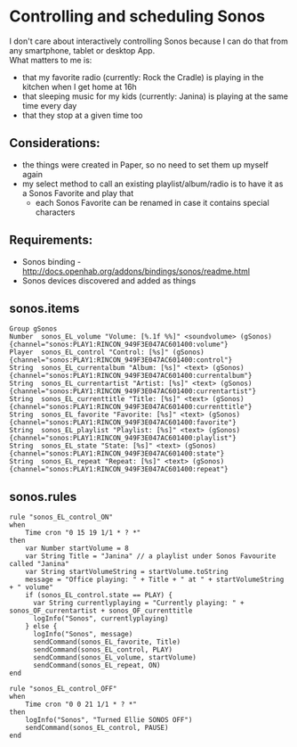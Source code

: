 # Controlling and scheduling Sonos

I don't care about interactively controlling Sonos because I can do that from any smartphone, tablet or desktop App.  
What matters to me is:  
* that my favorite radio (currently: Rock the Cradle) is playing in the kitchen when I get home at 16h  
* that sleeping music for my kids (currently: Janina) is playing at the same time every day  
* that they stop at a given time too  

## Considerations:  
* the things were created in Paper, so no need to set them up myself again  
* my select method to call an existing playlist/album/radio is to have it as a Sonos Favorite and play that  
  * each Sonos Favorite can be renamed in case it contains special characters
  
## Requirements:  
* Sonos binding - http://docs.openhab.org/addons/bindings/sonos/readme.html
* Sonos devices discovered and added as things  

## sonos.items
```
Group gSonos
Number  sonos_EL_volume "Volume: [%.1f %%]" <soundvolume> (gSonos) {channel="sonos:PLAY1:RINCON_949F3E047AC601400:volume"}
Player  sonos_EL_control "Control: [%s]" (gSonos) {channel="sonos:PLAY1:RINCON_949F3E047AC601400:control"}
String  sonos_EL_currentalbum "Album: [%s]" <text> (gSonos) {channel="sonos:PLAY1:RINCON_949F3E047AC601400:currentalbum"}
String  sonos_EL_currentartist "Artist: [%s]" <text> (gSonos) {channel="sonos:PLAY1:RINCON_949F3E047AC601400:currentartist"}
String  sonos_EL_currenttitle "Title: [%s]" <text> (gSonos) {channel="sonos:PLAY1:RINCON_949F3E047AC601400:currenttitle"}
String  sonos_EL_favorite "Favorite: [%s]" <text> (gSonos) {channel="sonos:PLAY1:RINCON_949F3E047AC601400:favorite"}
String  sonos_EL_playlist "Playlist: [%s]" <text> (gSonos) {channel="sonos:PLAY1:RINCON_949F3E047AC601400:playlist"}
String  sonos_EL_state "State: [%s]" <text> (gSonos) {channel="sonos:PLAY1:RINCON_949F3E047AC601400:state"}
String  sonos_EL_repeat "Repeat: [%s]" <text> (gSonos) {channel="sonos:PLAY1:RINCON_949F3E047AC601400:repeat"}
```

## sonos.rules
```
rule "sonos_EL_control_ON"
when
    Time cron "0 15 19 1/1 * ? *"
then
    var Number startVolume = 8
    var String Title = "Janina" // a playlist under Sonos Favourite called "Janina"
    var String startVolumeString = startVolume.toString
    message = "Office playing: " + Title + " at " + startVolumeString + " volume"
    if (sonos_EL_control.state == PLAY) {
      var String currentlyplaying = "Currently playing: " + sonos_OF_currentartist + sonos_OF_currenttitle
      logInfo("Sonos", currentlyplaying)
    } else {
      logInfo("Sonos", message)
      sendCommand(sonos_EL_favorite, Title)
      sendCommand(sonos_EL_control, PLAY)
      sendCommand(sonos_EL_volume, startVolume)
      sendCommand(sonos_EL_repeat, ON)
end

rule "sonos_EL_control_OFF"
when
    Time cron "0 0 21 1/1 * ? *"
then
    logInfo("Sonos", "Turned Ellie SONOS OFF")
    sendCommand(sonos_EL_control, PAUSE)
end
```
